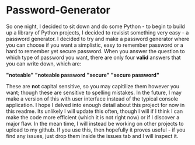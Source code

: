 # Password-Generator
So one night, I decided to sit down and do some Python - to begin to build up a library of Python projects, I decided to revisist something very easy - a password generator.
I decided to try and make a password generator where you can choose if you want a simplistic, easy to remember password or a hard to remember yet secure password. When you
answer the question to which type of password you want, there are only four <b>valid</b> answers that you can write down, which are:

<b>"noteable"</b>
<b>"noteable password</b>
<b>"secure"</b>
<b>"secure password"</b>

These are <b>not</b> capital sensitive, so you may capitilize them however you want; though these are sensitive to spelling mistakes. In the future, I may make a version of 
this with user interface instead of the typical console application. I hope I delved into enough detail about this project for now in this readme. Its unlikely I will update
this often, though I will if I think I can make the code more efficient (which it is not right now) or if I discover a major flaw. In the mean time, I will instead be working
on other projects to upload to my github. If you use this, then hopefully it proves useful - if you find any issues, just drop them inside the issues tab and I will inspect it.
